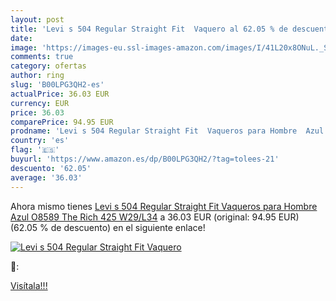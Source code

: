 ```yaml
---
layout: post
title: 'Levi s 504 Regular Straight Fit  Vaquero al 62.05 % de descuento'
date: 
image: 'https://images-eu.ssl-images-amazon.com/images/I/41L20x8ONuL._SL200_.jpg'
comments: true
category: ofertas
author: ring
slug: 'B00LPG3QH2-es'
actualPrice: 36.03 EUR
currency: EUR
price: 36.03
comparePrice: 94.95 EUR
prodname: 'Levi s 504 Regular Straight Fit  Vaqueros para Hombre  Azul  O8589 The Rich 425   W29/L34'
country: 'es'
flag: '🇪🇸'
buyurl: 'https://www.amazon.es/dp/B00LPG3QH2/?tag=tolees-21'
descuento: '62.05'
average: '36.03'
---
```


Ahora mismo tienes [Levi s 504 Regular Straight Fit  Vaqueros para Hombre  Azul  O8589 The Rich 425   W29/L34](https://www.amazon.es/dp/B00LPG3QH2/?tag=tolees-21) a 36.03 EUR (original: 94.95 EUR) (62.05 %  de descuento) en el siguiente enlace!

[![Levi s 504 Regular Straight Fit  Vaquero](https://images-eu.ssl-images-amazon.com/images/I/41L20x8ONuL._SL200_.jpg)](https://www.amazon.es/dp/B00LPG3QH2/?tag=tolees-21)

🔎:


[Visítala!!!](https://www.amazon.es/dp/B00LPG3QH2/?tag=tolees-21)
